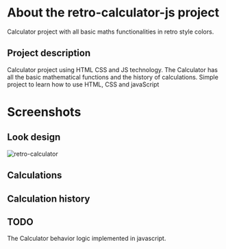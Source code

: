 # About the retro-calculator-js project

Calculator project with all basic maths functionalities in retro style colors.

## Project description 

Calculator project using HTML CSS and JS technology. The Calculator has all the basic mathematical functions and the history of calculations. Simple project to learn how to use HTML, CSS and javaScript

# Screenshots

## Look design
![retro-calculator](https://user-images.githubusercontent.com/94242778/174437054-bb96c0b1-bd05-421c-ba77-1ee2c14398a0.PNG)

## Calculations
## Calculation history

## TODO

The Calculator behavior logic implemented in javascript.
